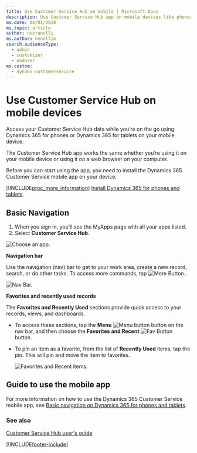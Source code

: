 ```yaml
---
title: Use Customer Service Hub on mobile | Microsoft Docs
description: Use Customer Service Hub app on mobile devices like phones and tablets
ms.date: 06/01/2018
ms.topic: article
author: neeranelli
ms.author: nenellim
search.audienceType: 
  - admin
  - customizer
  - enduser
ms.custom: 
  - dyn365-customerservice
---
```


# Use Customer Service Hub on mobile devices

Access your Customer Service Hub data while you’re on the go using Dynamics 365 for phones or Dynamics 365 for tablets on your mobile device.

The Customer Service Hub app works the same whether you’re using it on your mobile device or using it on a web browser on your computer.

Before you can start using the app, you need to install the Dynamics 365 Customer Service mobile app on your device.

[!INCLUDE[proc_more_information](../../includes/proc-more-information.md)] [Install Dynamics 365 for phones and tablets](../../mobile-app/install-dynamics-365-for-phones-and-tablets.md).

## Basic Navigation

1.	When you sign in, you’ll see the MyApps page with all your apps listed. 
2.	Select **Customer Service Hub**.

![Choose an app.](../media/ChooseAnApp_1.png "Choose an app")

**Navigation bar**

Use the navigation (nav) bar to get to your work area, create a new record, search, or do other tasks. To access more commands, tap ![More Button.](../media/MoreButton.png "More Button").

![Nav Bar.](../media/NavBar_2.png "Nav Bar")

**Favorites and recently used records**

The **Favorites and Recently Used** sections provide quick access to your records, views, and dashboards. 

- To access these sections, tap the **Menu** ![Menu button](../media/MenuButton.png "Menu button") button on the nav bar, and then choose the **Favorites and Recent** ![Fav Button](../media/FavButton.png "Fav Button") button.

- To pin an item as a favorite, from the list of **Recently Used** items, tap the pin. This will pin and move the item to favorites.

  ![Favorites and Recent items.](../media/Favs_3.png "Favorites and Recent items")
  
## Guide to use the mobile app 

For more information on how to use the Dynamics 365 Customer Service mobile app, see [Basic navigation on Dynamics 365 for phones and tablets](../../mobile-app/user-guide-mobile-app.md).

### See also  
 [Customer Service Hub user's guide](user-guide-customer-service-hub.md)









[!INCLUDE[footer-include](../../includes/footer-banner.md)]

